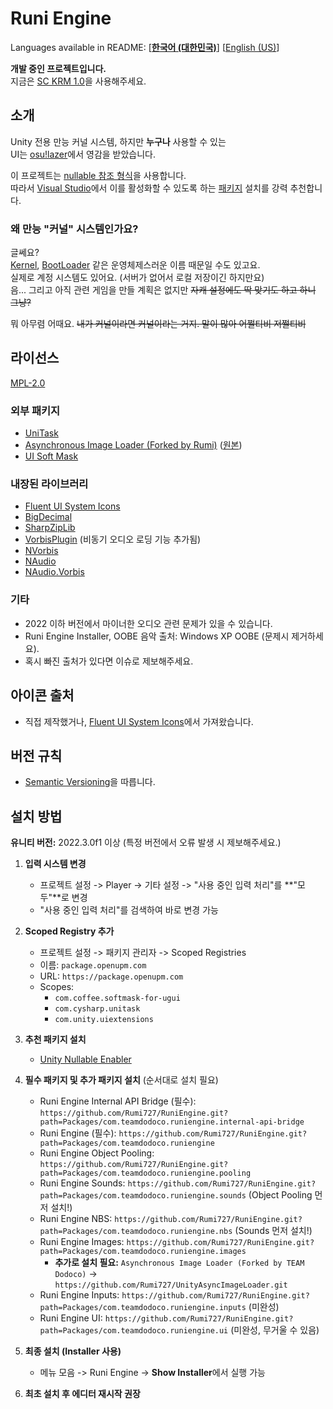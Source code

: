 # Runi Engine

Languages available in README: \[[**한국어 (대한민국)**](README.md)\] \[[English (US)](README-EN.md)\]

**개발 중인 프로젝트입니다.**\
지금은 [SC KRM 1.0](https://github.com/Rumi727/SC-KRM-1.0/)을 사용해주세요.

## 소개

[nullable 참조 형식]: https://learn.microsoft.com/ko-kr/dotnet/csharp/language-reference/builtin-types/nullable-reference-types
[Visual Studio]: https://visualstudio.microsoft.com/ko/

Unity 전용 만능 커널 시스템, 하지만 **누구나** 사용할 수 있는\
UI는 [osu!lazer](https://github.com/ppy/osu)에서 영감을 받았습니다.

이 프로젝트는 [nullable 참조 형식]을 사용합니다.\
따라서 [Visual Studio]에서 이를 활성화할 수 있도록 하는 [패키지](https://github.com/Rumi727/Unity-Nullable-Enabler) 설치를 강력 추천합니다.

### 왜 만능 "커널" 시스템인가요?

[Kernel]: Packages/com.teamdodoco.runiengine/Runtime/Kernel.cs
[BootLoader]: Packages/com.teamdodoco.runiengine/Runtime/Booting/BootLoader.cs

글쎄요?\
[Kernel], [BootLoader] 같은 운영체제스러운 이름 때문일 수도 있고요.\
실제로 계정 시스템도 있어요. (서버가 없어서 로컬 저장이긴 하지만요)\
음... 그리고 아직 관련 게임을 만들 계획은 없지만 ~~자캐 설정에도 딱 맞기도 하고 하니 그냥?~~

뭐 아무렴 어때요. ~~내가 커널이라면 커널이라는 거지. 말이 많아 어쩔티비 저쩔티비~~

## 라이선스

[MPL-2.0](https://opensource.org/license/mpl-2-0)

### 외부 패키지
- [UniTask](https://github.com/Cysharp/UniTask)
- [Asynchronous Image Loader (Forked by Rumi)](https://github.com/Rumi727/UnityAsyncImageLoader) ([원본](https://github.com/Looooong/UnityAsyncImageLoader))
- [UI Soft Mask](https://github.com/mob-sakai/SoftMaskForUGUI)

### 내장된 라이브러리
- [Fluent UI System Icons](https://github.com/microsoft/fluentui-system-icons)
- [BigDecimal](https://github.com/AdamWhiteHat/BigDecimal)
- [SharpZipLib](https://github.com/icsharpcode/SharpZipLib)
- [VorbisPlugin](https://github.com/gindemit/unity-wrapper-vorbis) (비동기 오디오 로딩 기능 추가됨)
- [NVorbis](https://github.com/NVorbis/NVorbis)
- [NAudio](https://github.com/naudio/NAudio)
- [NAudio.Vorbis](https://github.com/naudio/Vorbis)

### 기타
- 2022 이하 버전에서 마이너한 오디오 관련 문제가 있을 수 있습니다.
- Runi Engine Installer, OOBE 음악 출처: Windows XP OOBE (문제시 제거하세요).
- 혹시 빠진 출처가 있다면 이슈로 제보해주세요.

## 아이콘 출처
- 직접 제작했거나, [Fluent UI System Icons](https://github.com/microsoft/fluentui-system-icons)에서 가져왔습니다.

## 버전 규칙
- [Semantic Versioning](https://semver.org/)을 따릅니다.

## 설치 방법

**유니티 버전:** 2022.3.0f1 이상 (특정 버전에서 오류 발생 시 제보해주세요.)

1. **입력 시스템 변경**
   - 프로젝트 설정 -> Player -> 기타 설정 -> "사용 중인 입력 처리"를 **"모두"**로 변경
   - "사용 중인 입력 처리"를 검색하여 바로 변경 가능

2. **Scoped Registry 추가**
   - 프로젝트 설정 -> 패키지 관리자 -> Scoped Registries
   - 이름: `package.openupm.com`
   - URL: `https://package.openupm.com`
   - Scopes:
     - `com.coffee.softmask-for-ugui`
     - `com.cysharp.unitask`
     - `com.unity.uiextensions`

3. **추천 패키지 설치**
   - [Unity Nullable Enabler](https://github.com/Rumi727/Unity-Nullable-Enabler)

4. **필수 패키지 및 추가 패키지 설치** (순서대로 설치 필요)
   - Runi Engine Internal API Bridge (필수): `https://github.com/Rumi727/RuniEngine.git?path=Packages/com.teamdodoco.runiengine.internal-api-bridge`
   - Runi Engine (필수): `https://github.com/Rumi727/RuniEngine.git?path=Packages/com.teamdodoco.runiengine`
   - Runi Engine Object Pooling: `https://github.com/Rumi727/RuniEngine.git?path=Packages/com.teamdodoco.runiengine.pooling`
   - Runi Engine Sounds: `https://github.com/Rumi727/RuniEngine.git?path=Packages/com.teamdodoco.runiengine.sounds` (Object Pooling 먼저 설치!)
   - Runi Engine NBS: `https://github.com/Rumi727/RuniEngine.git?path=Packages/com.teamdodoco.runiengine.nbs` (Sounds 먼저 설치!)
   - Runi Engine Images: `https://github.com/Rumi727/RuniEngine.git?path=Packages/com.teamdodoco.runiengine.images`
     - **추가로 설치 필요:** `Asynchronous Image Loader (Forked by TEAM Dodoco)` → `https://github.com/Rumi727/UnityAsyncImageLoader.git`
   - Runi Engine Inputs: `https://github.com/Rumi727/RuniEngine.git?path=Packages/com.teamdodoco.runiengine.inputs` (미완성)
   - Runi Engine UI: `https://github.com/Rumi727/RuniEngine.git?path=Packages/com.teamdodoco.runiengine.ui` (미완성, 무거울 수 있음)

5. **최종 설치 (Installer 사용)**
   - 메뉴 모음 -> Runi Engine -> **Show Installer**에서 실행 가능

6. **최초 설치 후 에디터 재시작 권장**